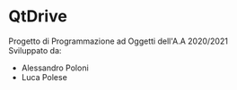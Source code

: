 # QtDrive
Progetto di Programmazione ad Oggetti dell'A.A 2020/2021\
Sviluppato da:
* Alessandro Poloni
* Luca Polese
